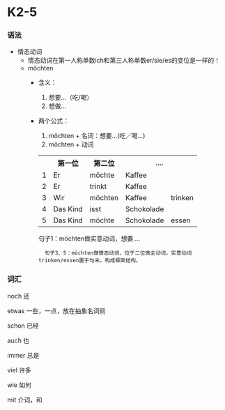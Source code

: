 # K2-5

### 语法

* 情态动词
	* 情态动词在第一人称单数ich和第三人称单数er/sie/es的变位是一样的！
	* möchten
		* 含义：
			1. 想要...（吃/喝）
			2. 想做...
		* 两个公式：
			1. möchten + 名词：想要...(吃／喝…)
			2. möchten + 动词
			<table>
				<tr>
					<td></td>
					<th>第一位</th>
					<th>第二位</th>
					<th colspan="2">....</th>
				</tr>
				<tr>
					<td>1</td>
					<td>Er</td>
					<td>möchte</td>
					<td>Kaffee</td>
					<td></td>
				</tr>
				<tr>
					<td>2</td>
					<td>Er</td>
					<td>trinkt</td>
					<td>Kaffee</td>
					<td></td>
				</tr>
				<tr>
					<td>3</td>
					<td>Wir</td>
					<td>möchten</td>
					<td>Kaffee</td>
					<td>trinken</td>
				</tr>
				<tr>
					<td>4</td>
					<td>Das Kind</td>
					<td>isst</td>
					<td>Schokolade</td>
					<td></td>
				</tr>
				<tr>
					<td>5</td>
					<td>Das Kind</td>
					<td>möchte</td>
					<td>Schokolade</td>
					<td>essen</td>
				</tr>
			</table>
				句子1：möchten做实意动词，想要....

				句子3、5：möchten做情态动词，位于二位做主动词，实意动词trinken/essen置于句末，构成框架结构。

### 词汇

noch 还

etwas 一些，一点，放在抽象名词前

schon 已经

auch 也

immer 总是

viel 许多

wie 如何

mit 介词，和